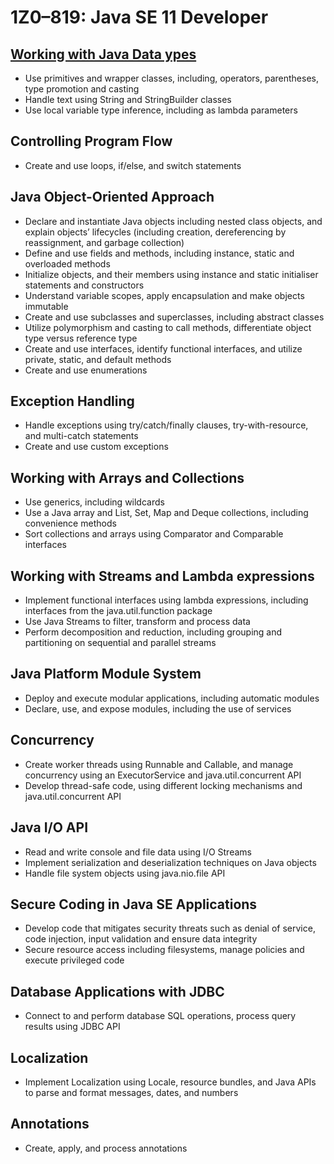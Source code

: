 # 1Z0–819: Java SE 11 Developer

## [Working with Java Data ypes](./working_with_java_data_types.md)
- Use primitives and wrapper classes, including, operators, parentheses, type promotion and casting
- Handle text using String and StringBuilder classes
- Use local variable type inference, including as lambda parameters

## Controlling Program Flow
- Create and use loops, if/else, and switch statements

## Java Object-Oriented Approach
- Declare and instantiate Java objects including nested class objects, and explain objects’ lifecycles (including creation, dereferencing by reassignment, and garbage collection)
- Define and use fields and methods, including instance, static and overloaded methods
- Initialize objects, and their members using instance and static initialiser statements and constructors
- Understand variable scopes, apply encapsulation and make objects immutable
- Create and use subclasses and superclasses, including abstract classes
- Utilize polymorphism and casting to call methods, differentiate object type versus reference type
- Create and use interfaces, identify functional interfaces, and utilize private, static, and default methods
- Create and use enumerations

## Exception Handling
- Handle exceptions using try/catch/finally clauses, try-with-resource, and multi-catch statements
- Create and use custom exceptions

## Working with Arrays and Collections
- Use generics, including wildcards
- Use a Java array and List, Set, Map and Deque collections, including convenience methods
- Sort collections and arrays using Comparator and Comparable interfaces

## Working with Streams and Lambda expressions
- Implement functional interfaces using lambda expressions, including interfaces from the java.util.function package
- Use Java Streams to filter, transform and process data
- Perform decomposition and reduction, including grouping and partitioning on sequential and parallel streams

## Java Platform Module System
- Deploy and execute modular applications, including automatic modules
- Declare, use, and expose modules, including the use of services

## Concurrency
- Create worker threads using Runnable and Callable, and manage concurrency using an ExecutorService and java.util.concurrent API
- Develop thread-safe code, using different locking mechanisms and java.util.concurrent API

## Java I/O API
- Read and write console and file data using I/O Streams
- Implement serialization and deserialization techniques on Java objects
- Handle file system objects using java.nio.file API

## Secure Coding in Java SE Applications
- Develop code that mitigates security threats such as denial of service, code injection, input validation and ensure data integrity
- Secure resource access including filesystems, manage policies and execute privileged code

## Database Applications with JDBC
- Connect to and perform database SQL operations, process query results using JDBC API

## Localization
- Implement Localization using Locale, resource bundles, and Java APIs to parse and format messages, dates, and numbers

## Annotations
- Create, apply, and process annotations
